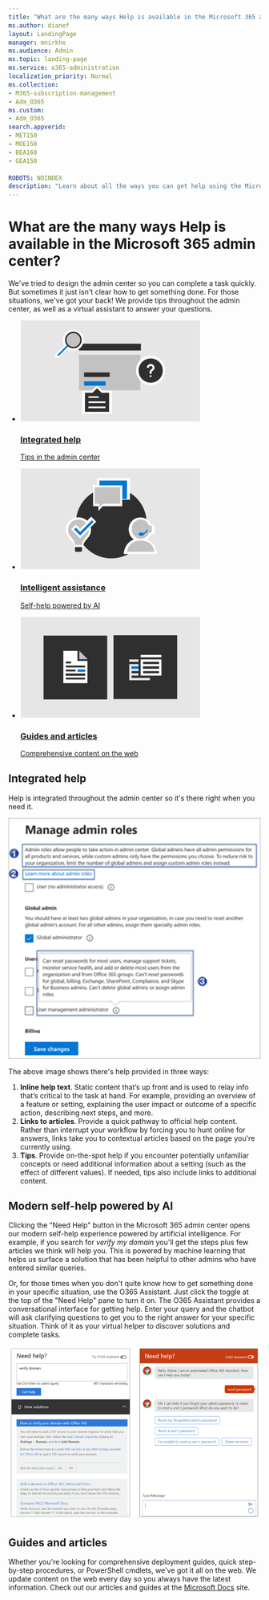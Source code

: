 ```yaml
---
title: "What are the many ways Help is available in the Microsoft 365 admin center?"
ms.author: dianef
layout: LandingPage
manager: mnirkhe
ms.audience: Admin
ms.topic: landing-page
ms.service: o365-administration
localization_priority: Normal
ms.collection: 
- M365-subscription-management 
- Adm_O365
ms.custom:
- Adm_O365
search.appverid:
- MET150
- MOE150
- BEA160
- GEA150

ROBOTS: NOINDEX
description: "Learn about all the ways you can get help using the Microsoft  365 admin center."
---
```

<!-- The following is just placeholder text from Madhura's mail. We need to add images/examples of each -->

# What are the many ways Help is available in the Microsoft 365 admin center?

We've tried to design the admin center so you can complete a task quickly. But sometimes it just isn't clear how to get something done. For those situations, we've got your back! We provide tips throughout the admin center, as well as a virtual assistant to answer your questions.  
 


<ul class="panelContent cardsW">
    <li>
        <a href=" ">
        <div class="cardSize">
            <div class="cardPadding">
                <div class="card">
                    <div class="cardImageOuter">
                        <div class="cardImage">
                            <img src="../media/what-is-help/M365_WhatisHelp_IntegratedHelp.png" alt="Integrated help" />
                        </div>
                    </div>
                    <div class="cardText">
                        <h3>Integrated help</h3>
                        <p><a href="what-is-help.md#integrated-help" target="_blank">Tips in the admin center</a></p>
                    </div>
                </div>
            </div>
        </div>
        </a>
    </li>
    <li>
        <a href="  ">
        <div class="cardSize">
            <div class="cardPadding">
                <div class="card">
                    <div class="cardImageOuter">
                        <div class="cardImage">
                            <img src="../media/what-is-help/M365_WhatisHelp_IntelligentAssistance.png" alt="Intelligent assistance" />
                        </div>
                    </div>
                    <div class="cardText">
                        <h3>Intelligent assistance</h3>
                        <p><a href="what-is-help.md#intelligent-assistance" target="_blank">Self-help powered by AI</a></p>
                    </div>
                </div>
            </div>
        </div>
        </a>
    </li>
    <li>
        <a href="  ">
        <div class="cardSize">
            <div class="cardPadding">
                <div class="card">
                    <div class="cardImageOuter">
                        <div class="cardImage">
                            <img src="../media/what-is-help/M365_WhatisHelp_ArticlesGuides.png" alt="Guides and articles" />
                        </div>
                    </div>
                    <div class="cardText">
                        <h3>Guides and articles</h3>
                        <p><a href="what-is-help.md#guides-and-articles" target="_blank">Comprehensive content on the web</a></p>
                    </div>
                </div>
            </div>
        </div>
        </a>
    </li>
</ul>

## Integrated help
Help is integrated throughout the admin center so it's there right when you need it.

![Help bubble](../media/what-is-help/manageroles.png)

The above image shows there's help provided in three ways:  

1. **Inline help text**. Static content that’s up front and is used to relay info that’s critical to the task at hand. For example, providing an overview of a feature or setting, explaining the user impact or outcome of a specific action, describing next steps, and more.
2. **Links to articles**. Provide a quick pathway to official help content. Rather than interrupt your workflow by forcing you to hunt online for answers, links take you to contextual articles based on the page you're currently using. 
3. **Tips**. Provide on-the-spot help if you encounter potentially unfamiliar concepts or need additional information about a setting (such as the effect of different values). If needed, tips also include links to additional content.

## Modern self-help powered by AI

Clicking the "Need Help" button in the Microsoft 365 admin center opens our modern self-help experience powered by artificial intelligence. For example, if you search for *verify my domain* 
you'll get the steps plus few articles we think will help you.  This is powered by machine learning that helps us surface a solution that has been helpful to other admins who have entered similar queries. 

Or, for those times when you don't quite know how to get something done in your specific situation, use the O365 Assistant. Just click the toggle at the top of the "Need Help" pane to turn it on. The O365 Assistant provides a conversational interface for getting help. Enter your query and the chatbot will ask clarifying questions to get you to the right answer for your specific situation.  Think of it as your virtual helper to discover solutions and complete tasks. 

![Need help](../media/what-is-help/chatinsights.png)
 


## Guides and articles

Whether you're looking for comprehensive deployment guides, quick step-by-step procedures, or PowerShell cmdlets, we've got it all on the web. We update content on the web every day so you always have the latest information. Check out our articles and guides at the [Microsoft Docs](https://docs.microsoft.com/Office365/index?view=o365-worldwide) site.

